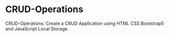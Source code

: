 # CRUD-Operations
CRUD-Operations: Create a CRUD Application using HTML CSS Bootstrap5 and JavaScript Local Storage.
